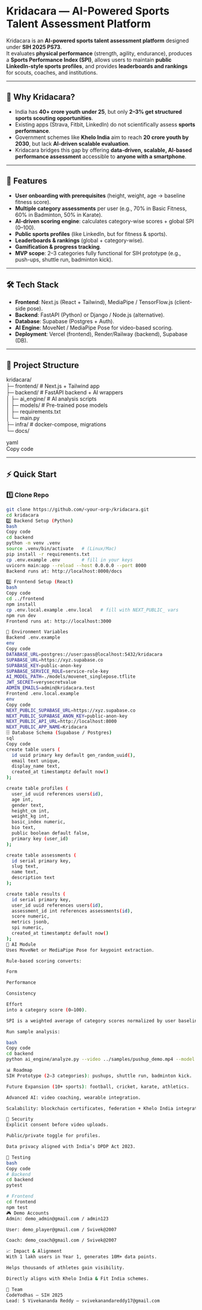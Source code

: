 # Kridacara — AI-Powered Sports Talent Assessment Platform

Kridacara is an **AI-powered sports talent assessment platform** designed under **SIH 2025 PS73**.  
It evaluates **physical performance** (strength, agility, endurance), produces a **Sports Performance Index (SPI)**, allows users to maintain **public LinkedIn-style sports profiles**, and provides **leaderboards and rankings** for scouts, coaches, and institutions.

---

## 🌟 Why Kridacara?
- India has **40+ crore youth under 25**, but only **2–3% get structured sports scouting opportunities**.  
- Existing apps (Strava, Fitbit, LinkedIn) do not scientifically assess **sports performance**.  
- Government schemes like **Khelo India** aim to reach **20 crore youth by 2030**, but lack **AI-driven scalable evaluation**.  
- Kridacara bridges this gap by offering **data-driven, scalable, AI-based performance assessment** accessible to **anyone with a smartphone**.

---

## 🚀 Features
- **User onboarding with prerequisites** (height, weight, age → baseline fitness score).  
- **Multiple category assessments** per user (e.g., 70% in Basic Fitness, 60% in Badminton, 50% in Karate).  
- **AI-driven scoring engine**: calculates category-wise scores + global SPI (0–100).  
- **Public sports profiles** (like LinkedIn, but for fitness & sports).  
- **Leaderboards & rankings** (global + category-wise).  
- **Gamification & progress tracking**.  
- **MVP scope**: 2–3 categories fully functional for SIH prototype (e.g., push-ups, shuttle run, badminton kick).  

---

## 🛠️ Tech Stack
- **Frontend**: Next.js (React + Tailwind), MediaPipe / TensorFlow.js (client-side pose).  
- **Backend**: FastAPI (Python) or Django / Node.js (alternative).  
- **Database**: Supabase (Postgres + Auth).  
- **AI Engine**: MoveNet / MediaPipe Pose for video-based scoring.  
- **Deployment**: Vercel (frontend), Render/Railway (backend), Supabase (DB).  

---

## 📂 Project Structure
kridacara/  
├─ frontend/ # Next.js + Tailwind app  
├─ backend/ # FastAPI backend + AI wrappers  
│ ├─ ai_engine/ # AI analysis scripts  
│ ├─ models/ # Pre-trained pose models  
│ ├─ requirements.txt  
│ └─ main.py  
├─ infra/ # docker-compose, migrations  
└─ docs/  

yaml  
Copy code

---

## ⚡ Quick Start

### 1️⃣ Clone Repo
```bash
git clone https://github.com/<your-org>/kridacara.git
cd kridacara
2️⃣ Backend Setup (Python)
bash
Copy code
cd backend
python -m venv .venv
source .venv/bin/activate   # (Linux/Mac)
pip install -r requirements.txt
cp .env.example .env        # fill in your keys
uvicorn main:app --reload --host 0.0.0.0 --port 8000
Backend runs at: http://localhost:8000/docs

3️⃣ Frontend Setup (React)
bash
Copy code
cd ../frontend
npm install
cp .env.local.example .env.local   # fill with NEXT_PUBLIC_ vars
npm run dev
Frontend runs at: http://localhost:3000

🔑 Environment Variables
Backend .env.example
env
Copy code
DATABASE_URL=postgres://user:pass@localhost:5432/kridacara
SUPABASE_URL=https://xyz.supabase.co
SUPABASE_KEY=public-anon-key
SUPABASE_SERVICE_ROLE=service-role-key
AI_MODEL_PATH=./models/movenet_singlepose.tflite
JWT_SECRET=verysecretvalue
ADMIN_EMAILS=admin@kridacara.test
Frontend .env.local.example
env
Copy code
NEXT_PUBLIC_SUPABASE_URL=https://xyz.supabase.co
NEXT_PUBLIC_SUPABASE_ANON_KEY=public-anon-key
NEXT_PUBLIC_API_URL=http://localhost:8000
NEXT_PUBLIC_APP_NAME=Kridacara
🗄️ Database Schema (Supabase / Postgres)
sql
Copy code
create table users (
  id uuid primary key default gen_random_uuid(),
  email text unique,
  display_name text,
  created_at timestamptz default now()
);

create table profiles (
  user_id uuid references users(id),
  age int,
  gender text,
  height_cm int,
  weight_kg int,
  basic_index numeric,
  bio text,
  public boolean default false,
  primary key (user_id)
);

create table assessments (
  id serial primary key,
  slug text,
  name text,
  description text
);

create table results (
  id serial primary key,
  user_id uuid references users(id),
  assessment_id int references assessments(id),
  score numeric,
  metrics jsonb,
  spi numeric,
  created_at timestamptz default now()
);
🤖 AI Module
Uses MoveNet or MediaPipe Pose for keypoint extraction.

Rule-based scoring converts:

Form

Performance

Consistency

Effort
into a category score (0–100).

SPI is a weighted average of category scores normalized by user baseline.

Run sample analysis:

bash
Copy code
cd backend
python ai_engine/analyze.py --video ../samples/pushup_demo.mp4 --model models/movenet.tflite --out result.json

📊 Roadmap
SIH Prototype (2–3 categories): pushups, shuttle run, badminton kick.

Future Expansion (10+ sports): football, cricket, karate, athletics.

Advanced AI: video coaching, wearable integration.

Scalability: blockchain certificates, federation + Khelo India integration.

🔐 Security
Explicit consent before video uploads.

Public/private toggle for profiles.

Data privacy aligned with India’s DPDP Act 2023.

🧪 Testing
bash
Copy code
# Backend
cd backend
pytest

# Frontend
cd frontend
npm test
🎮 Demo Accounts
Admin: demo_admin@gmail.com / admin123

User: demo_player@gmail.com / Svivek@2007

Coach: demo_coach@gmail.com / Svivek@2007

📈 Impact & Alignment
With 1 lakh users in Year 1, generates 10M+ data points.

Helps thousands of athletes gain visibility.

Directly aligns with Khelo India & Fit India schemes.

👥 Team
CodeYodhas — SIH 2025
Lead: S Vivekananda Reddy — svivekanandareddy17@gmail.com

